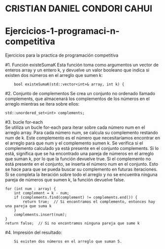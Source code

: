 # CRISTIAN DANIEL CONDORI CAHUI
# Ejercicios-1-programaci-n-competitiva
Ejercicios para la practica de programación competitiva


#1. Función existeSumaK
Esta función toma como argumentos un vector de enteros array y un entero k, y devuelve un valor booleano que indica si existen dos números en el arreglo que sumen k:


        bool existeSumaK(std::vector<int>& array, int k) {

#2. Conjunto de complementos
Se crea un conjunto no ordenado llamado complements, que almacenará los complementos de los números en el arreglo mientras se itera sobre ellos:

    
    std::unordered_set<int> complements;



#3. bucle for-each  
Se utiliza un bucle for-each para iterar sobre cada número num en el arreglo array. Para cada número num, se calcula su complemento restando num de k. Este complemento es el número que necesitaríamos encontrar en el arreglo para que num y el complemento sumen k.
Se verifica si el complemento calculado ya está presente en el conjunto complements. Si lo está, significa que se ha encontrado una pareja de números en el arreglo que suman k, por lo que la función devuelve true.
Si el complemento no está presente en el conjunto, se inserta el número num en el conjunto. Esto se hace para que se pueda buscar su complemento en futuras iteraciones.
Si se completa la iteración sobre todo el arreglo y no se encuentra ninguna pareja de números que sumen k, la función devuelve false.



    for (int num : array) {
        int complement = k - num;
        if (complements.find(complement) != complements.end()) {
            return true;  // Si encontramos el complemento, entonces hay una pareja que suma k
        }
        complements.insert(num);
    }
    return false;  // Si no encontramos ninguna pareja que sume k

#4. Impresión del resultado:

        Si existen dos números en el arreglo que suman 5.




